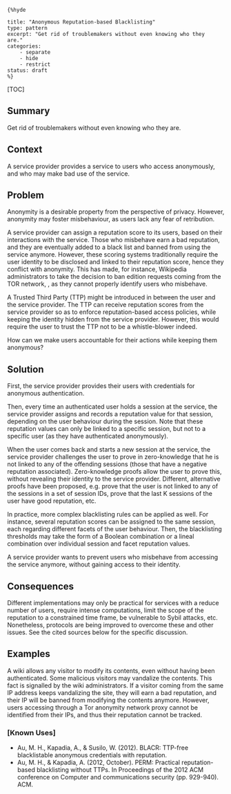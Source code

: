     {%hyde

    title: "Anonymous Reputation-based Blacklisting"
    type: pattern
    excerpt: "Get rid of troublemakers without even knowing who they
    are."
    categories: 
        - separate
        - hide
        - restrict
    status: draft
    %}

[TOC]

<!--### [Also Known As]-->
<!-- All other names the pattern is known by.-->



## Summary
<!-- One short paragraph summarising the pattern.-->

Get rid of troublemakers without even knowing who they are.

## Context
<!-- The situations in which the pattern may apply.-->

A service provider provides a service to users who access anonymously, and who may make bad use of the service.

## Problem
<!-- The problem a pattern addresses, including a list of forces describing why a problem might be difficult to solve.-->

Anonymity is a desirable property from the perspective of privacy. However, anonymity may foster misbehaviour, as users lack any fear of retribution.

A service provider can assign a reputation score to its users, based on their interactions with the service. Those who misbehave earn a bad reputation, and they are eventually added to a black list and banned from using the service anymore. However, these scoring systems traditionally require the user identity to be disclosed and linked to their reputation score, hence they conflict with anonymity. This has made, for instance, Wikipedia administrators to take the decision to ban edition requests coming from the TOR network, , as they cannot properly identify users who misbehave.

A Trusted Third Party (TTP) might be introduced in between the user and the service provider. The TTP can receive reputation scores from the service provider so as to enforce reputation-based access policies, while keeping the identity hidden from the service provider. However, this would require the user to trust the TTP not to be a whistle-blower indeed.

How can we make users accountable for their actions while keeping them anonymous?

## Solution
<!-- A concise description of how the pattern addresses the problem.-->

First, the service provider provides their users with credentials for anonymous authentication.

Then, every time an authenticated user holds a session at the service, the service provider assigns and records a reputation value for that session, depending on the user behaviour during the session. Note that these reputation values can only be linked to a specific session, but not to a specific user (as they have authenticated anonymously).

When the user comes back and starts a new session at the service, the service provider challenges the user to prove in zero-knowledge that he is not linked to any of the offending sessions (those that have a negative reputation associated). Zero-knowledge proofs allow the user to prove this, without revealing their identity to the service provider. Different, alternative proofs have been proposed, e.g. prove that the user is not linked to any of the sessions in a set of session IDs, prove that the last K sessions of the user have good reputation, etc.

In practice, more complex blacklisting rules can be applied as well. For instance, several reputation scores can be assigned to the same session, each regarding different facets of the user behaviour. Then, the blacklisting thresholds may take the form of a Boolean combination or a lineal combination over individual session and facet reputation values.

<!--goals-->
A service provider wants to prevent users who misbehave from accessing the service anymore, without gaining access to their identity.

<!--### [Structure]-->
<!--A detailed specification of the structural aspects of the pattern. A class diagram if applicable.-->



<!--### [Implementation]-->
<!--Guidelines for implementing the pattern; code fragments; suggested PETS; policy fragments.-->



## Consequences
<!--The advantages (benefits) and disadvantages (liabilities) of applying the pattern.-->



<!--constraints and consequences-->
Different implementations may only be practical for services with a reduce number of users, require intense computations, limit the scope of the reputation to a constrained time frame, be vulnerable to Sybil attacks, etc. Nonetheless, protocols are being improved to overcome these and other issues. See the cited sources below for the specific discussion.

<!--### [Constraints]-->
<!-- limitations as a consequence of applying the pattern.-->



## Examples
<!--Motivational example to see how the pattern is applied.-->

A wiki allows any visitor to modify its contents, even without having been authenticated. Some malicious visitors may vandalize the contents. This fact is signalled by the wiki administrators. If a visitor coming from the same IP address keeps vandalizing the site, they will earn a bad reputation, and their IP will be banned from modifying the contents anymore. However, users accessing through a Tor anonymity network proxy cannot be identified from their IPs, and thus their reputation cannot be tracked.

### [Known Uses]
<!-- Pointers to various applications of the pattern.-->

- Au, M. H., Kapadia, A., & Susilo, W. (2012). BLACR: TTP-free blacklistable anonymous credentials with reputation.
- Au, M. H., & Kapadia, A. (2012, October). PERM: Practical reputation-based blacklisting without TTPs. In Proceedings of the 2012 ACM conference on Computer and communications security (pp. 929-940). ACM.

<!--## See Also-->
<!-- Any pointers to relevant information, not contained in the subfields below.-->



<!--### [Related Patterns]-->
<!-- Supporting and conflicting patterns-->



<!--### [Sources]-->
<!-- References to the original source of the pattern.-->



<!--## General Comments-->
<!-- Separate discussion on the pattern.-->



<!--## Tags-->
<!-- User definable descriptors for additional correlation.-->


